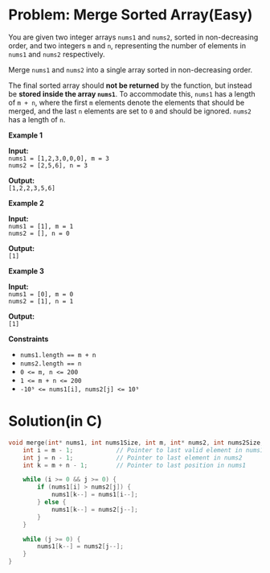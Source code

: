 # Problem: Merge Sorted Array(Easy)

You are given two integer arrays `nums1` and `nums2`, sorted in non-decreasing order, and two integers `m` and `n`, representing the number of elements in `nums1` and `nums2` respectively.

Merge `nums1` and `nums2` into a single array sorted in non-decreasing order.

The final sorted array should **not be returned** by the function, but instead be **stored inside the array `nums1`**. To accommodate this, `nums1` has a length of `m + n`, where the first `m` elements denote the elements that should be merged, and the last `n` elements are set to `0` and should be ignored. `nums2` has a length of `n`.

**Example 1**

**Input:**  
`nums1 = [1,2,3,0,0,0], m = 3`  
`nums2 = [2,5,6], n = 3`

**Output:**  
`[1,2,2,3,5,6]`


**Example 2**

**Input:**  
`nums1 = [1], m = 1`  
`nums2 = [], n = 0`

**Output:**  
`[1]`


**Example 3**

**Input:**  
`nums1 = [0], m = 0`  
`nums2 = [1], n = 1`

**Output:**  
`[1]`


**Constraints**
- `nums1.length == m + n`
- `nums2.length == n`
- `0 <= m, n <= 200`
- `1 <= m + n <= 200`
- `-10⁹ <= nums1[i], nums2[j] <= 10⁹`

# Solution(in C)
```c
void merge(int* nums1, int nums1Size, int m, int* nums2, int nums2Size, int n) {
    int i = m - 1;            // Pointer to last valid element in nums1
    int j = n - 1;            // Pointer to last element in nums2
    int k = m + n - 1;        // Pointer to last position in nums1

    while (i >= 0 && j >= 0) {
        if (nums1[i] > nums2[j]) {
            nums1[k--] = nums1[i--];
        } else {
            nums1[k--] = nums2[j--];
        }
    }

    while (j >= 0) {
        nums1[k--] = nums2[j--];
    }
}
```